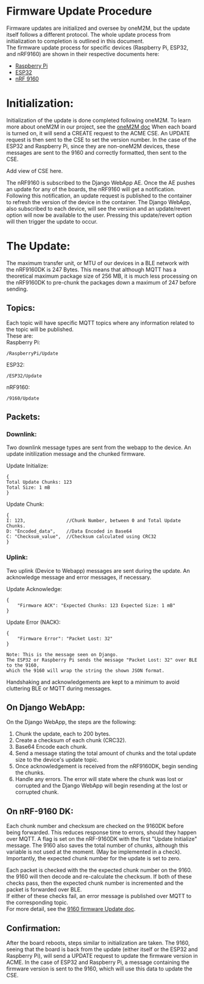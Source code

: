 # Firmware Update Procedure
Firmware updates are initialized and oversee by oneM2M, but the update itself follows a different protocol. The whole update process from initialization to completion is outlined in this document.  
The firmware update process for specific devices (Raspberry Pi, ESP32, and nRF9160) are shown in their respective documents here:
- [Raspberry Pi](RpiUpdate)
- [ESP32](ESP32Update)
- [nRF 9160](9160Update.md)
# Initialization:
Initialization of the update is done completed following oneM2M. To learn more about oneM2M in our project, see the [oneM2M doc](oneM2M.md)
When each board is turned on, it will send a CREATE request to the ACME CSE. An UPDATE request is then sent to the CSE to set the version number. In the case of the ESP32 and Raspberry Pi, since they are non-oneM2M devices, these messages are sent to the 9160 and correctly formatted, then sent to the CSE.

Add view of CSE here.

The nRF9160 is subscribed to the Django WebApp AE. Once the AE pushes an update for any of the boards, the nRF9160 will get a notification. Following this notification, an update request is published to the container to refresh the version of the device in the container. The Django WebApp, also subscribed to each device, will see the version and an update/revert option will now be available to the user. Pressing this update/revert option will then trigger the update to occur.

# The Update:
The maximum transfer unit, or MTU of our devices in a BLE network with the nRF9160DK is 247 Bytes. This means that although MQTT has a theoretical maximum package size of 256 MB, it is much less processing on the nRF9160DK to pre-chunk the packages down a maximum of 247 before sending.
## Topics:
Each topic will have specific MQTT topics where any information related to the topic will be published.  
These are:  
Raspberry Pi:  
```
/RaspberryPi/Update
```
ESP32:  
```
/ESP32/Update
```
nRF9160:  
```
/9160/Update
```
## Packets:

### Downlink:
Two downlink message types are sent from the webapp to the device. An update initilization message and the chunked firmware.  
  
Update Initialize:  
```
{
Total Update Chunks: 123
Total Size: 1 mB
}
```
Update Chunk:
```
{
I: 123,               //Chunk Number, between 0 and Total Update Chunks.
D: "Encoded_data",    //Data Encoded in Base64
C: "Checksum_value",  //Checksum calculated using CRC32
}
```


### Uplink:
Two uplink (Device to Webapp) messages are sent during the update. An acknowledge message and error messages, if necessary.
  
Update Acknowledge:
```
{
    "Firmware ACK": "Expected Chunks: 123 Expected Size: 1 mB"
}
```
Update Error (NACK): 
```
{
    "Firmware Error": "Packet Lost: 32"
}
```
```
Note: This is the message seen on Django.
The ESP32 or Raspberry Pi sends the message "Packet Lost: 32" over BLE to the 9160,
which the 9160 will wrap the string the shown JSON format.
```
Handshaking and acknowledgements are kept to a minimum to avoid cluttering BLE or MQTT during messages.  

## On Django WebApp:
On the Django WebApp, the steps are the following: 
1. Chunk the update, each to 200 bytes.
2. Create a checksum of each chunk (CRC32).
3. Base64 Encode each chunk.
4. Send a message stating the total amount of chunks and the total update size to the device's update topic.
5. Once acknowledgement is received from the nRF9160DK, begin sending the chunks.
6. Handle any errors. The error will state where the chunk was lost or corrupted and the Django WebApp will begin resending at the lost or corrupted chunk.

## On nRF-9160 DK: 
Each chunk number and checksum are checked on the 9160DK before being forwarded. This reduces response time to errors, should they happen over MQTT.
A flag is set on the nRF-9160DK with the first "Update Initialize" message. The 9160 also saves the total number of chunks, although this variable is not used at the moment. (May be implemented in a check).  
Importantly, the expected chunk number for the update is set to zero.  
  
Each packet is checked with the the expected chunk number on the 9160. the 9160 will then decode and re-calculate the checksum. If both of these checks pass, then the expected chunk number is incremented and the packet is forwarded over BLE.  
If either of these checks fail, an error message is published over MQTT to the corresponding topic.  
For more detail, see the [9160 firmware Update doc](9160Update.md).
## Confirmation:
After the board reboots, steps similar to initialization are taken. The 9160, seeing that the board is back from the update (either itself or the ESP32 and Raspberry Pi), will send a UPDATE request to update the firmware version in ACME. In the case of ESP32 and Raspberry Pi, a message containing the firmware version is sent to the 9160, which will use this data to update the CSE.
